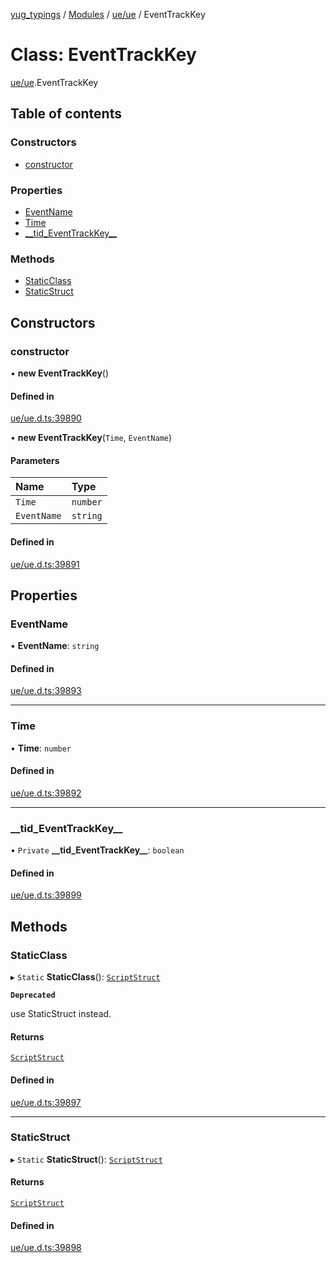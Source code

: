 [yug_typings](../README.md) / [Modules](../modules.md) / [ue/ue](../modules/ue_ue.md) / EventTrackKey

# Class: EventTrackKey

[ue/ue](../modules/ue_ue.md).EventTrackKey

## Table of contents

### Constructors

- [constructor](ue_ue.EventTrackKey.md#constructor)

### Properties

- [EventName](ue_ue.EventTrackKey.md#eventname)
- [Time](ue_ue.EventTrackKey.md#time)
- [\_\_tid\_EventTrackKey\_\_](ue_ue.EventTrackKey.md#__tid_eventtrackkey__)

### Methods

- [StaticClass](ue_ue.EventTrackKey.md#staticclass)
- [StaticStruct](ue_ue.EventTrackKey.md#staticstruct)

## Constructors

### constructor

• **new EventTrackKey**()

#### Defined in

[ue/ue.d.ts:39890](https://github.com/YugMetaverse/yug_typings/blob/25cad34/ue/ue.d.ts#L39890)

• **new EventTrackKey**(`Time`, `EventName`)

#### Parameters

| Name | Type |
| :------ | :------ |
| `Time` | `number` |
| `EventName` | `string` |

#### Defined in

[ue/ue.d.ts:39891](https://github.com/YugMetaverse/yug_typings/blob/25cad34/ue/ue.d.ts#L39891)

## Properties

### EventName

• **EventName**: `string`

#### Defined in

[ue/ue.d.ts:39893](https://github.com/YugMetaverse/yug_typings/blob/25cad34/ue/ue.d.ts#L39893)

___

### Time

• **Time**: `number`

#### Defined in

[ue/ue.d.ts:39892](https://github.com/YugMetaverse/yug_typings/blob/25cad34/ue/ue.d.ts#L39892)

___

### \_\_tid\_EventTrackKey\_\_

• `Private` **\_\_tid\_EventTrackKey\_\_**: `boolean`

#### Defined in

[ue/ue.d.ts:39899](https://github.com/YugMetaverse/yug_typings/blob/25cad34/ue/ue.d.ts#L39899)

## Methods

### StaticClass

▸ `Static` **StaticClass**(): [`ScriptStruct`](ue_ue.ScriptStruct.md)

**`Deprecated`**

use StaticStruct instead.

#### Returns

[`ScriptStruct`](ue_ue.ScriptStruct.md)

#### Defined in

[ue/ue.d.ts:39897](https://github.com/YugMetaverse/yug_typings/blob/25cad34/ue/ue.d.ts#L39897)

___

### StaticStruct

▸ `Static` **StaticStruct**(): [`ScriptStruct`](ue_ue.ScriptStruct.md)

#### Returns

[`ScriptStruct`](ue_ue.ScriptStruct.md)

#### Defined in

[ue/ue.d.ts:39898](https://github.com/YugMetaverse/yug_typings/blob/25cad34/ue/ue.d.ts#L39898)

